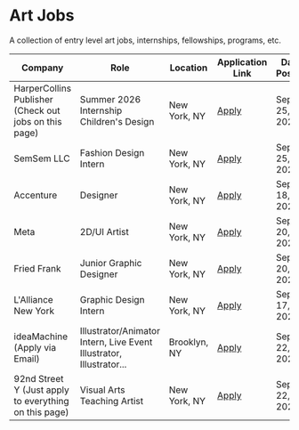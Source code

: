# Art Jobs
A collection of entry level art jobs, internships, fellowships, programs, etc.  

| Company | Role | Location | Application Link | Date Posted |
|---------|------|----------|------------------|-------------|
| HarperCollins Publisher (Check out jobs on this page) | Summer 2026 Internship Children's Design | New York, NY | [Apply](https://www.linkedin.com/jobs/search-results/?currentJobId=4304184637&eBP=NOT_ELIGIBLE_FOR_CHARGING&f_TPR=r604800&geoId=105080838&keywords=fashion%20design%20intern&refId=dWFy9B009PJMrH%2B%2FU7kG4A%3D%3D&trackingId=vy8VtRCj%2FrAL5VnzuwN%2BUw%3D%3D) | Sept 25, 2025 |
| SemSem LLC | Fashion Design Intern | New York, NY | [Apply](https://www.linkedin.com/jobs/search-results/?currentJobId=4303403801&eBP=NOT_ELIGIBLE_FOR_CHARGING&geoId=105080838&keywords=fashion%20design%20intern&refId=ui4X7nc5Ddn1Hj70a%2F1jxA%3D%3D&trackingId=v1Vq7is7lvjT1Ku6Y9vxBw%3D%3D) | Sept 25, 2025 |
| Accenture | Designer | New York, NY | [Apply](https://www.accenture.com/us-en/careers/jobdetails?id=R00282637_en&src=LINKEDINJP) | Sept 18, 2025 |
| Meta | 2D/UI Artist | New York, NY | [Apply](https://www.metacareers.com/jobs/716430161293700/?rx_campaign=Linkedin1&rx_ch=connector&rx_group=126320&rx_id=9adc60c0-632c-11f0-8329-f970db16c0a9&rx_job=a1KDp00000E2bMNMAZ_1002&rx_medium=post&rx_r=none&rx_source=Linkedin&rx_ts=20250925T121201Z&rx_vp=slots&utm_campaign=Job%2Bboard&utm_medium=jobs&utm_source=LIpaid&rx_viewer=d60da2b8999511f0aa818919f3a05a889e18055eb2d14a90bf7f5ac46bbf98fa) | Sept 20, 2025 |
| Fried Frank | Junior Graphic Designer | New York, NY | [Apply](https://www.linkedin.com/jobs/search/?currentJobId=4293224433&f_PP=102571732&geoId=90000070&keywords=Fried%20Frank&origin=JOB_SEARCH_PAGE_SEARCH_BUTTON&refresh=true&sortBy=R) | Sept 20, 2025 |
| L'Alliance New York | Graphic Design Intern | New York, NY | [Apply](https://lalliancenewyork.applytojob.com/apply/TrewM0Y8cb/Graphic-Design-Intern?source=LinkedIn) | Sept 17, 2025 |
| ideaMachine (Apply via Email) | Illustrator/Animator Intern, Live Event Illustrator, Illustrator... | Brooklyn, NY | [Apply](https://www.linkedin.com/jobs/search/?currentJobId=4303992900&f_PP=102571732&geoId=90000070&keywords=illustrator&origin=JOB_SEARCH_PAGE_KEYWORD_AUTOCOMPLETE&refresh=true&sortBy=R) | Sept 22, 2025
| 92nd Street Y (Just apply to everything on this page) | Visual Arts Teaching Artist | New York, NY | [Apply](https://www.linkedin.com/jobs/search/?currentJobId=4077675087&f_PP=102571732&geoId=90000070&keywords=illustrator&origin=JOB_SEARCH_PAGE_KEYWORD_AUTOCOMPLETE&refresh=true&sortBy=R) | Sept 22, 2025 |

